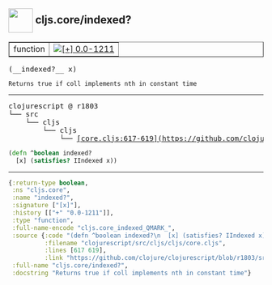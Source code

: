 ## <img width="48px" valign="middle" src="http://i.imgur.com/Hi20huC.png"> cljs.core/indexed?

 <table border="1">
<tr>
<td>function</td>
<td><a href="https://github.com/cljsinfo/api-refs/tree/0.0-1211"><img valign="middle" alt="[+] 0.0-1211" src="https://img.shields.io/badge/+-0.0--1211-lightgrey.svg"></a> </td>
</tr>
</table>

 <samp>
(__indexed?__ x)<br>
</samp>

```
Returns true if coll implements nth in constant time
```

---

 <pre>
clojurescript @ r1803
└── src
    └── cljs
        └── cljs
            └── <ins>[core.cljs:617-619](https://github.com/clojure/clojurescript/blob/r1803/src/cljs/cljs/core.cljs#L617-L619)</ins>
</pre>

```clj
(defn ^boolean indexed?
  [x] (satisfies? IIndexed x))
```


---

```clj
{:return-type boolean,
 :ns "cljs.core",
 :name "indexed?",
 :signature ["[x]"],
 :history [["+" "0.0-1211"]],
 :type "function",
 :full-name-encode "cljs.core_indexed_QMARK_",
 :source {:code "(defn ^boolean indexed?\n  [x] (satisfies? IIndexed x))",
          :filename "clojurescript/src/cljs/cljs/core.cljs",
          :lines [617 619],
          :link "https://github.com/clojure/clojurescript/blob/r1803/src/cljs/cljs/core.cljs#L617-L619"},
 :full-name "cljs.core/indexed?",
 :docstring "Returns true if coll implements nth in constant time"}

```
